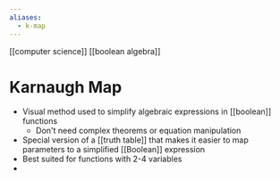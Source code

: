 ```yaml
---
aliases:
  - k-map
---
```


[[computer science]] [[boolean algebra]]

# Karnaugh Map
- Visual method used to simplify algebraic expressions in [[boolean]] functions
	- Don't need complex theorems or equation manipulation
- Special version of a [[truth table]] that makes it easier to map parameters to a simplified [[Boolean]] expression
- Best suited for functions with 2-4 variables
- 